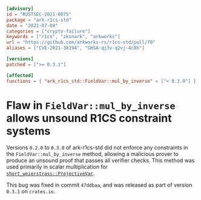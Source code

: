 ```toml
[advisory]
id = "RUSTSEC-2021-0075"
package = "ark-r1cs-std"
date = "2021-07-08"
categories = ["crypto-failure"]
keywords = ["r1cs", "zksnark", "arkworks"]
url = "https://github.com/arkworks-rs/r1cs-std/pull/70"
aliases = ["CVE-2021-38194", "GHSA-qj3v-q2vj-4c8h"]

[versions]
patched = [">= 0.3.1"]

[affected]
functions = { "ark_r1cs_std::FieldVar::mul_by_inverse" = ["< 0.3.0"] }
```

# Flaw in `FieldVar::mul_by_inverse` allows unsound R1CS constraint systems

Versions `0.2.0` to `0.3.0` of ark-r1cs-std did not enforce any constraints in the `FieldVar::mul_by_inverse` method, allowing a malicious prover to produce an unsound proof that passes all verifier checks.
This method was used primarily in scalar multiplication for [`short_weierstrass::ProjectiveVar`](https://docs.rs/ark-r1cs-std/0.3.0/ark_r1cs_std/groups/curves/short_weierstrass/struct.ProjectiveVar.html).

This bug was fixed in commit `47ddbaa`, and was released as part of version `0.3.1` on `crates.io`.
